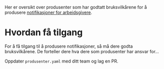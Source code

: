 Her er oversikt over produsenter som har godtatt bruksvilkårene for å produsere [notifikasjoner for arbeidsgivere](https://navikt.github.io/arbeidsgiver-notifikasjon-produsent-api).

# Hvordan få tilgang
For å få tilgang til å produsere notifikasjoner, så må dere godta bruksvilkårene. De forteller dere hva dere som produsenter har ansvar for... 


Oppdater `produsenter.yaml` med ditt team og lag en PR.

